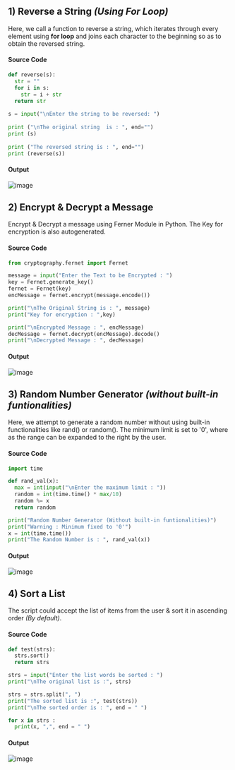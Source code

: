 ## **1) Reverse a String *(Using For Loop)***
Here, we call a function to reverse a string, which iterates through every element using **for loop** and joins each character to the beginning so as to obtain the reversed string.

#### **Source Code**
```py
def reverse(s):
  str = ""
  for i in s:
    str = i + str
  return str
  
s = input("\nEnter the string to be reversed: ")
  
print ("\nThe original string  is : ", end="")
print (s)
  
print ("The reversed string is : ", end="")
print (reverse(s))
```

#### **Output**
![image](https://user-images.githubusercontent.com/44474792/148847443-d9f7b4e4-0029-4e55-a812-cd2178334cea.png)


## **2) Encrypt & Decrypt a Message**
Encrypt & Decrypt a message using Ferner Module in Python. The Key for encryption is also autogenerated.

#### **Source Code**
```py
from cryptography.fernet import Fernet

message = input("Enter the Text to be Encrypted : ")
key = Fernet.generate_key()
fernet = Fernet(key)
encMessage = fernet.encrypt(message.encode())

print("\nThe Original String is : ", message)
print("Key for encryption : ",key)

print("\nEncrypted Message : ", encMessage)
decMessage = fernet.decrypt(encMessage).decode()
print("\nDecrypted Message : ", decMessage)
```

#### **Output**
![image](https://user-images.githubusercontent.com/44474792/149502483-38b06df9-64e4-4463-8c3c-66a7a961b277.png)


## **3) Random Number Generator *(without built-in funtionalities)***
Here, we attempt to generate a random number without using built-in functionalities like rand() or random(). The minimum limit is set to '0', where as the range can be expanded to the right by the user.

#### **Source Code**

```py
import time

def rand_val(x):
  max = int(input("\nEnter the maximum limit : "))
  random = int(time.time() * max/10)
  random %= x
  return random

print("Random Number Generator (Without built-in funtionalities)")
print("Warning : Minimum fixed to '0'")
x = int(time.time())
print("The Random Number is : ", rand_val(x))
```

#### **Output**
![image](https://user-images.githubusercontent.com/44474792/149502548-c8d3480c-3931-4a82-8a15-39cb306ab51e.png)

## **4) Sort a List**
The script could accept the list of items from the user & sort it in ascending order *(By default)*.

#### **Source Code**

```py
def test(strs):
  strs.sort()
  return strs

strs = input("Enter the list words be sorted : ")
print("\nThe original list is :", strs)

strs = strs.split(", ")
print("The sorted list is :", test(strs))
print("\nThe sorted order is : ", end = " ")

for x in strs :
  print(x, ",", end = " ")
```

#### **Output**
![image](https://user-images.githubusercontent.com/44474792/149502548-c8d3480c-3931-4a82-8a15-39cb306ab51e.png)

